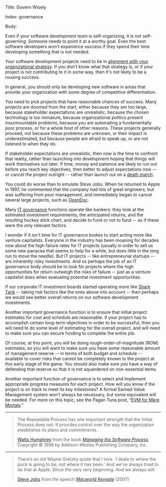 Title: Govern Wisely

Index: governance

Body:

Even if your software development team is self-organizing, it is not self-governing. Someone needs to point it at a worthy goal. Even the best software developers won't experience success if they spend their time developing something that is not needed.

Your software development projects need to be in <a href="http://www.pagantuna.com/posts/the-primary-functions-of-management.html" target="ref">alignment with your organizational strategy</a>. If you don't know what that strategy is, or if your project is not contributing to it in some way, then it's not likely to be a rousing success.

In general, you should only be developing new software in areas that provide your organization with some degree of competitive differentiation.

You need to pick projects that have reasonable chances of success. Many projects are doomed from the start, either because they are too large, because stakeholder expectations are unrealistic, because the chosen technology is too immature, because organizational politics present insurmountable problems, because you are automating a fundamentally poor process, or for a whole host of other reasons. These projects generally proceed, not because these problems are unknown, or their impact is underestimated, but because people are afraid to speak up, or are not listened to when they do.

If stakeholder expectations are unrealistic, then now is the time to confront that reality, rather than launching into development hoping that things will work themselves out later. If time, money and patience are likely to run out before you reach key objectives, then better to adjust expectations now -- or cancel the project outright -- rather than launch out on a [death march][death-march].

You could do worse than to emulate Steve Jobs. When he returned to Apple in 1997, he commented that the company had lots of great engineers, but was suffering from poor management, and immediately began to cancel several large projects, such as [OpenDoc][].

Many [IT governance][gov] functions operate like bankers: they look at the estimated investment requirements, the anticipated returns, and the resulting hockey stick chart, and decide to fund or not to fund -- as if these were the only relevant factors.

I wonder if it isn't time for IT governance bodies to start acting more like venture capitalists. Everyone in the industry has been moaning for decades now about the high failure rates for IT projects (usually in order to sell us some new panacea that seems to help for a while, but does little in the long run to move the needle). But IT projects -- like entrepreneurial startups -- are inherently risky investments. And so perhaps the job of an IT governance body should be to look for projects where the high opportunities for return outweigh the risks of failure -- just as a venture capitalist does when evaluating potential investment opportunities.

If our corporate IT investment boards started operating more like [Shark Tank][shark-tank] -- taking risk factors like the ones above into account -- then perhaps we would see better overall returns on our software development investments.

Another important governance function is to ensure that initial project estimates for cost and schedule are reasonable. if your project has to accomplish certain long-term objectives in order to be successful, then you will need to do some level of estimating for the overall project, and will need to make sure you can secure funding to complete the entire job.

Of course, at this point, you will be doing rough-order-of-magnitude (ROM) estimates, so you will want to make sure you have some reasonable amount of management reserve -- in terms of both budget and schedule -- available to cover risks that cannot be completely known to the project at this early stage of the game. You should also make sure you have a way of defending that reserve so that it is not squandered on non-essential items.

Another important function of governance is to select and implement appropriate progress measures for each project. How will you know if the project is on track to meet its key milestones? A formal Earned Value Management system won't always be necessary, but some equivalent will be needed. For more on this topic, see the Pagan Tuna post, &ldquo;<a href="http://www.pagantuna.com/posts/evm-for-mere-mortals.html" target="ref">EVM for Mere Mortals</a>.&rdquo;

[OpenDoc]: https://en.wikipedia.org/wiki/OpenDoc



----

<blockquote>
<p>
The Repeatable Process has one important strength that the Initial Process does not: It provides control over the way the organization establishes its plans and commitments.</p>

<footer>
<a href="http://en.wikipedia.org/wiki/Watts_Humphrey">Watts Humphrey</a> from the book <cite><a href="bibliography.html#humphrey-1998">Managing the Software Process</a></cite> Copyright &copy; 1998 by Addison-Wesley Publishing Company, Inc.
</footer>
</blockquote>

----

<blockquote>
<p>
There&#8217;s an old Wayne Gretzky quote that I love. &#8216;I skate to where the puck is going to be, not where it has been.&#8217; And we&#8217;ve always tried to do that at Apple. Since the very very beginning. And we always will.</p>

<footer>
<a href="http://en.wikipedia.org/wiki/Steve_Jobs">Steve Jobs</a> from the speech <cite><a href="bibliography.html#jobs-2007">Macworld Keynote</a></cite> (2007)
</footer>
</blockquote>

[death-march]: http://en.wikipedia.org/wiki/Death_march_(project_management)
[gov]:		http://en.wikipedia.org/wiki/Corporate_governance_of_information_technology
[shark-tank]: http://www.cnbcprime.com/shark-tank
